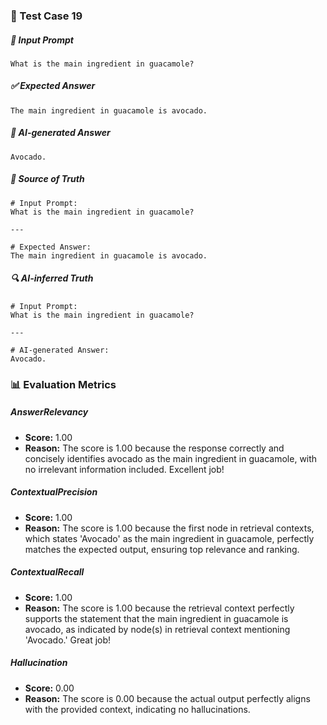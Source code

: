 ### 🧪 Test Case 19

##### 🧾 Input Prompt
```text
What is the main ingredient in guacamole?
```
##### ✅ Expected Answer
```text
The main ingredient in guacamole is avocado.
```
##### 🤖 AI-generated Answer
```text
Avocado.
```
##### 📘 Source of Truth
```text
# Input Prompt:
What is the main ingredient in guacamole?

---

# Expected Answer:
The main ingredient in guacamole is avocado.
```
##### 🔍 AI-inferred Truth
```text
# Input Prompt:
What is the main ingredient in guacamole?

---

# AI-generated Answer:
Avocado.
```
### 📊 Evaluation Metrics

##### AnswerRelevancy
- **Score:** 1.00
- **Reason:** The score is 1.00 because the response correctly and concisely identifies avocado as the main ingredient in guacamole, with no irrelevant information included. Excellent job!

##### ContextualPrecision
- **Score:** 1.00
- **Reason:** The score is 1.00 because the first node in retrieval contexts, which states 'Avocado' as the main ingredient in guacamole, perfectly matches the expected output, ensuring top relevance and ranking.

##### ContextualRecall
- **Score:** 1.00
- **Reason:** The score is 1.00 because the retrieval context perfectly supports the statement that the main ingredient in guacamole is avocado, as indicated by node(s) in retrieval context mentioning 'Avocado.' Great job!

##### Hallucination
- **Score:** 0.00
- **Reason:** The score is 0.00 because the actual output perfectly aligns with the provided context, indicating no hallucinations.

